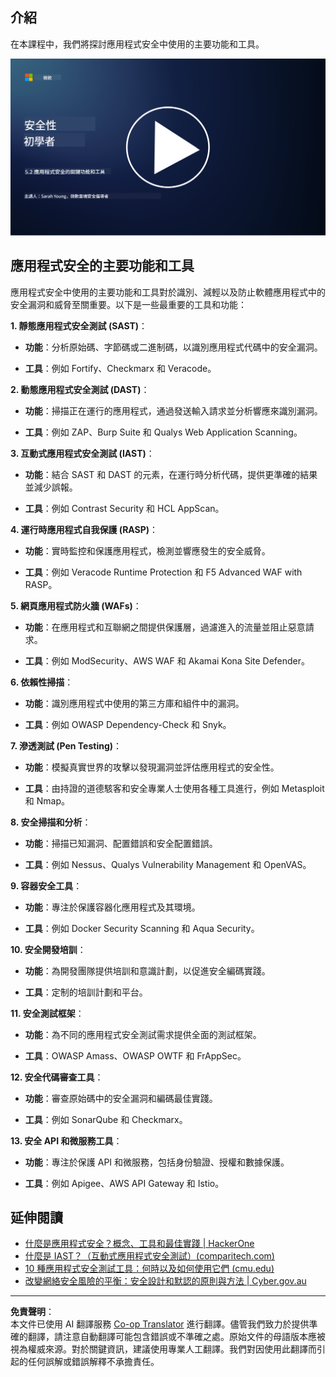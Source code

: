 <!--
CO_OP_TRANSLATOR_METADATA:
{
  "original_hash": "790a3fa7e535ec60bb51bde13e759781",
  "translation_date": "2025-09-03T17:35:14+00:00",
  "source_file": "5.2 AppSec key capabilities.md",
  "language_code": "tw"
}
-->
## 介紹

在本課程中，我們將探討應用程式安全中使用的主要功能和工具。

[![觀看影片](../../translated_images/5-2_placeholder.35d943b10c4c6018ebe2bbdb7706a0d739ce9e54bdb35eaf2ad644d43f4cec60.tw.png)](https://learn-video.azurefd.net/vod/player?id=b562daa7-ab92-4cf4-a6dd-6b6a506edfac)

## 應用程式安全的主要功能和工具

應用程式安全中使用的主要功能和工具對於識別、減輕以及防止軟體應用程式中的安全漏洞和威脅至關重要。以下是一些最重要的工具和功能：

**1. 靜態應用程式安全測試 (SAST)**：

- **功能**：分析原始碼、字節碼或二進制碼，以識別應用程式代碼中的安全漏洞。

- **工具**：例如 Fortify、Checkmarx 和 Veracode。

**2. 動態應用程式安全測試 (DAST)**：

- **功能**：掃描正在運行的應用程式，通過發送輸入請求並分析響應來識別漏洞。

- **工具**：例如 ZAP、Burp Suite 和 Qualys Web Application Scanning。

**3. 互動式應用程式安全測試 (IAST)**：

- **功能**：結合 SAST 和 DAST 的元素，在運行時分析代碼，提供更準確的結果並減少誤報。

- **工具**：例如 Contrast Security 和 HCL AppScan。

**4. 運行時應用程式自我保護 (RASP)**：

- **功能**：實時監控和保護應用程式，檢測並響應發生的安全威脅。

- **工具**：例如 Veracode Runtime Protection 和 F5 Advanced WAF with RASP。

**5. 網頁應用程式防火牆 (WAFs)**：

- **功能**：在應用程式和互聯網之間提供保護層，過濾進入的流量並阻止惡意請求。

- **工具**：例如 ModSecurity、AWS WAF 和 Akamai Kona Site Defender。

**6. 依賴性掃描**：

- **功能**：識別應用程式中使用的第三方庫和組件中的漏洞。

- **工具**：例如 OWASP Dependency-Check 和 Snyk。

**7. 滲透測試 (Pen Testing)**：

- **功能**：模擬真實世界的攻擊以發現漏洞並評估應用程式的安全性。

- **工具**：由持證的道德駭客和安全專業人士使用各種工具進行，例如 Metasploit 和 Nmap。

**8. 安全掃描和分析**：

- **功能**：掃描已知漏洞、配置錯誤和安全配置錯誤。

- **工具**：例如 Nessus、Qualys Vulnerability Management 和 OpenVAS。

**9. 容器安全工具**：

- **功能**：專注於保護容器化應用程式及其環境。

- **工具**：例如 Docker Security Scanning 和 Aqua Security。

**10. 安全開發培訓**：

- **功能**：為開發團隊提供培訓和意識計劃，以促進安全編碼實踐。

- **工具**：定制的培訓計劃和平台。

**11. 安全測試框架**：

- **功能**：為不同的應用程式安全測試需求提供全面的測試框架。

- **工具**：OWASP Amass、OWASP OWTF 和 FrAppSec。

**12. 安全代碼審查工具**：

- **功能**：審查原始碼中的安全漏洞和編碼最佳實踐。

- **工具**：例如 SonarQube 和 Checkmarx。

**13. 安全 API 和微服務工具**：

- **功能**：專注於保護 API 和微服務，包括身份驗證、授權和數據保護。

- **工具**：例如 Apigee、AWS API Gateway 和 Istio。

## 延伸閱讀

- [什麼是應用程式安全？概念、工具和最佳實踐 | HackerOne](https://www.hackerone.com/knowledge-center/what-application-security-concepts-tools-best-practices)
- [什麼是 IAST？（互動式應用程式安全測試）(comparitech.com)](https://www.comparitech.com/net-admin/what-is-iast/)
- [10 種應用程式安全測試工具：何時以及如何使用它們 (cmu.edu)](https://insights.sei.cmu.edu/blog/10-types-of-application-security-testing-tools-when-and-how-to-use-them/)
- [改變網絡安全風險的平衡：安全設計和默認的原則與方法 | Cyber.gov.au](https://www.cyber.gov.au/about-us/view-all-content/publications/principles-and-approaches-for-security-by-design-and-default)

---

**免責聲明**：  
本文件已使用 AI 翻譯服務 [Co-op Translator](https://github.com/Azure/co-op-translator) 進行翻譯。儘管我們致力於提供準確的翻譯，請注意自動翻譯可能包含錯誤或不準確之處。原始文件的母語版本應被視為權威來源。對於關鍵資訊，建議使用專業人工翻譯。我們對因使用此翻譯而引起的任何誤解或錯誤解釋不承擔責任。